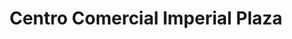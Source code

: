 ---
title: "Centro Comercial Imperial Plaza"
url: /cusco/centro-comercial-imperial-plaza/
shop: centro comercial
---